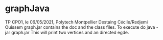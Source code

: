 # graphJava
TP CPO1, le 06/05/2021, Polytech Montpellier
Destaing Cécile/Redjemi Ouissem
graph.jar contains the doc and the class files.
To execute do java -jar graph.jar
This will print two vertices and an directed egde.
